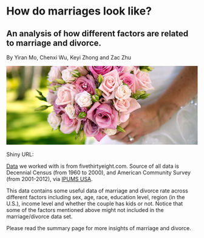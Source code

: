 # How do marriages look like?
## An analysis of how different factors are related to marriage and divorce.

By Yiran Mo, Chenxi Wu, Keyi Zhong and Zac Zhu

![marriage](flower.jpeg)

Shiny URL:

[Data](https://github.com/fivethirtyeight/data/tree/master/marriage) we worked with is from fivethirtyeight.com. Source of all data is Decennial Census (from 1960 to 2000), and American Community Survey (from 2001-2012), via [IPUMS USA](https://usa.ipums.org/usa/cite.shtml).

This data contains some useful data of marriage and divorce rate across different factors including sex, age, race, education level, region (in the U.S.), income level and whether the couple has kids or not. Notice that some of the factors mentioned above might not included in the marriage/divorce data set.

Please read the summary page for more insights of marriage and divorce.

